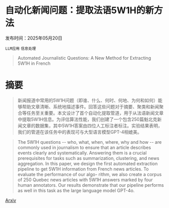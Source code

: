 # 自动化新闻问题：提取法语5W1H的新方法

发布时间：2025年05月20日

`LLM应用` `信息处理`

> Automated Journalistic Questions: A New Method for Extracting 5W1H in French

# 摘要

> 新闻报道中常用的5W1H问题（即谁、什么、何时、何地、为何和如何）能够帮助文章清晰、系统地描述事件。回答这些问题对于摘要、聚类和新闻聚合等任务至关重要。本文设计了首个自动化提取管道，用于从法语新闻文章中提取5W1H信息。为评估算法性能，我们创建了一个包含250篇魁北克新闻文章的数据集，其中5W1H答案由四位人工标注者标注。实验结果表明，我们的管道在该任务中的表现可与大型语言模型GPT-4相媲美。

> The 5W1H questions -- who, what, when, where, why and how -- are commonly used in journalism to ensure that an article describes events clearly and systematically. Answering them is a crucial prerequisites for tasks such as summarization, clustering, and news aggregation. In this paper, we design the first automated extraction pipeline to get 5W1H information from French news articles. To evaluate the performance of our algo- rithm, we also create a corpus of 250 Quebec news articles with 5W1H answers marked by four human annotators. Our results demonstrate that our pipeline performs as well in this task as the large language model GPT-4o.

[Arxiv](https://arxiv.org/abs/2505.14804)